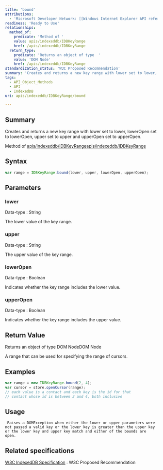 ```yaml
---
title: 'bound'
attributions:
  - 'Microsoft Developer Network: [[Windows Internet Explorer API reference](http://msdn.microsoft.com/en-us/library/ie/hh828809%28v=vs.85%29.aspx) Article]'
readiness: 'Ready to Use'
relationships:
  method_of:
    predicate: 'Method of '
    value: apis/indexeddb/IDBKeyRange
    href: /apis/indexeddb/IDBKeyRange
  return_type:
    predicate: 'Returns an object of type  '
    value: 'DOM Node'
    href: /apis/indexeddb/IDBKeyRange
standardization_status: 'W3C Proposed Recommendation'
summary: 'Creates and returns a new key range with lower set to lower, lowerOpen set to lowerOpen, upper set to upper and upperOpen set to upperOpen.'
tags:
  - API_Object_Methods
  - API
  - IndexedDB
uri: apis/indexeddb/IDBKeyRange/bound

---
```

## Summary

Creates and returns a new key range with lower set to lower, lowerOpen set to lowerOpen, upper set to upper and upperOpen set to upperOpen.

Method of [apis/indexeddb/IDBKeyRange](/apis/indexeddb/IDBKeyRange)[apis/indexeddb/IDBKeyRange](/apis/indexeddb/IDBKeyRange)

## Syntax

``` js
var range = IDBKeyRange.bound(lower, upper, lowerOpen, upperOpen);
```

## Parameters

### lower

 Data-type
:   String

 The lower value of the key range.

### upper

 Data-type
:   String

 The upper value of the key range.

### lowerOpen

 Data-type
:   Boolean

 Indicates whether the key range includes the lower value.

### upperOpen

 Data-type
:   Boolean

 Indicates whether the key range includes the upper value.

## Return Value

Returns an object of type DOM NodeDOM Node

A range that can be used for specifying the range of cursors.

## Examples

``` js
var range = new IDBKeyRange.bound(2, 4);
var cursor = store.openCursor(range);
// each value is a contact and each key is the id for that
// contact whose id is between 2 and 4, both inclusive
```

## Usage

     Raises a DOMException when either the lower or upper parameters were not passed a valid key or the lower key is greater than the upper key or the lower key and upper key match and either of the bounds are open.

## Related specifications

[W3C IndexedDB Specification](http://www.w3.org/TR/IndexedDB/)
:   W3C Proposed Recommendation
